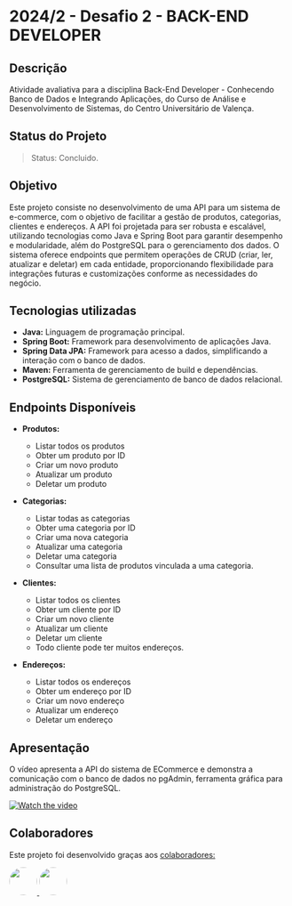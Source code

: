 # 2024/2 - Desafio 2 - BACK-END DEVELOPER

## Descrição

Atividade avaliativa para a disciplina Back-End Developer - Conhecendo Banco de Dados e Integrando Aplicações, do Curso de Análise e Desenvolvimento de Sistemas, do Centro Universitário de Valença.

## Status do Projeto

> Status: Concluido.

## Objetivo

Este projeto consiste no desenvolvimento de uma API para um sistema de e-commerce, com o objetivo de facilitar a gestão de produtos, categorias, clientes e endereços. A API foi projetada para ser robusta e escalável, utilizando tecnologias como Java e Spring Boot para garantir desempenho e modularidade, além do PostgreSQL para o gerenciamento dos dados. O sistema oferece endpoints que permitem operações de CRUD (criar, ler, atualizar e deletar) em cada entidade, proporcionando flexibilidade para integrações futuras e customizações conforme as necessidades do negócio.

## Tecnologias utilizadas

- **Java:** Linguagem de programação principal.
- **Spring Boot:** Framework para desenvolvimento de aplicações Java.
- **Spring Data JPA:** Framework para acesso a dados, simplificando a interação com o banco de dados.
- **Maven:** Ferramenta de gerenciamento de build e dependências.
- **PostgreSQL:** Sistema de gerenciamento de banco de dados relacional.

## Endpoints Disponíveis

- **Produtos:**

  - Listar todos os produtos
  - Obter um produto por ID
  - Criar um novo produto
  - Atualizar um produto
  - Deletar um produto

- **Categorias:**

  - Listar todas as categorias
  - Obter uma categoria por ID
  - Criar uma nova categoria
  - Atualizar uma categoria
  - Deletar uma categoria
  - Consultar uma lista de produtos vinculada a uma categoria.

- **Clientes:**

  - Listar todos os clientes
  - Obter um cliente por ID
  - Criar um novo cliente
  - Atualizar um cliente
  - Deletar um cliente
  - Todo cliente pode ter muitos endereços.

- **Endereços:**
  - Listar todos os endereços
  - Obter um endereço por ID
  - Criar um novo endereço
  - Atualizar um endereço
  - Deletar um endereço

## Apresentação

O vídeo apresenta a API do sistema de ECommerce e demonstra a comunicação com o banco de dados no pgAdmin, ferramenta gráfica para administração do PostgreSQL.

[![Watch the video](https://img.youtube.com/vi/LFtSqPSo4L0/hqdefault.jpg)](https://youtu.be/LFtSqPSo4L0)

## Colaboradores

Este projeto foi desenvolvido graças aos
<a href="https://github.com/laisbrme/API-sistema-ECommerce/graphs/contributors"> colaboradores:</a>

<a href="https://github.com/laisbrme"><img src="https://avatars.githubusercontent.com/u/52614305?s=64&v=4" height="50" style="border-radius: 50px;" /> </a>
<a href="https://github.com/RhaisaJusto"><img src="https://avatars.githubusercontent.com/u/163946245?s=64&v=4" height="50" style="border-radius: 50px;" /> </a>
